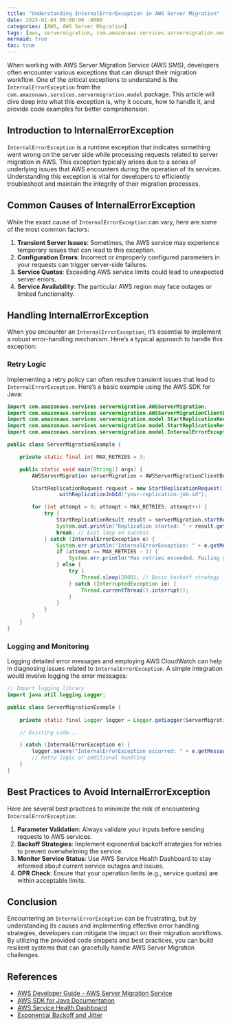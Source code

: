 ```yaml
---
title: "Understanding InternalErrorException in AWS Server Migration"
date: 2025-01-04 09:00:00 -0000
categories: [AWS, AWS Server Migration]
tags: [aws, servermigration, com.amazonaws.services.servermigration.model]
mermaid: true
toc: true
---
```



When working with AWS Server Migration Service (AWS SMS), developers often encounter various exceptions that can disrupt their migration workflow. One of the critical exceptions to understand is the `InternalErrorException` from the `com.amazonaws.services.servermigration.model` package. This article will dive deep into what this exception is, why it occurs, how to handle it, and provide code examples for better comprehension.

## Introduction to InternalErrorException

`InternalErrorException` is a runtime exception that indicates something went wrong on the server side while processing requests related to server migration in AWS. This exception typically arises due to a series of underlying issues that AWS encounters during the operation of its services. Understanding this exception is vital for developers to efficiently troubleshoot and maintain the integrity of their migration processes.

## Common Causes of InternalErrorException

While the exact cause of `InternalErrorException` can vary, here are some of the most common factors:

1. **Transient Server Issues**: Sometimes, the AWS service may experience temporary issues that can lead to this exception.
2. **Configuration Errors**: Incorrect or improperly configured parameters in your requests can trigger server-side failures.
3. **Service Quotas**: Exceeding AWS service limits could lead to unexpected server errors.
4. **Service Availability**: The particular AWS region may face outages or limited functionality.

## Handling InternalErrorException

When you encounter an `InternalErrorException`, it’s essential to implement a robust error-handling mechanism. Here’s a typical approach to handle this exception:

### Retry Logic

Implementing a retry policy can often resolve transient issues that lead to `InternalErrorException`. Here’s a basic example using the AWS SDK for Java:

```java
import com.amazonaws.services.servermigration.AWSServerMigration;
import com.amazonaws.services.servermigration.AWSServerMigrationClientBuilder;
import com.amazonaws.services.servermigration.model.StartReplicationRequest;
import com.amazonaws.services.servermigration.model.StartReplicationResult;
import com.amazonaws.services.servermigration.model.InternalErrorException;

public class ServerMigrationExample {

    private static final int MAX_RETRIES = 3;

    public static void main(String[] args) {
        AWSServerMigration serverMigration = AWSServerMigrationClientBuilder.defaultClient();

        StartReplicationRequest request = new StartReplicationRequest()
                .withReplicationJobId("your-replication-job-id");

        for (int attempt = 0; attempt < MAX_RETRIES; attempt++) {
            try {
                StartReplicationResult result = serverMigration.startReplication(request);
                System.out.println("Replication started: " + result.getReplicationJobId());
                break; // Exit loop on success
            } catch (InternalErrorException e) {
                System.err.println("InternalErrorException: " + e.getMessage());
                if (attempt == MAX_RETRIES - 1) {
                    System.err.println("Max retries exceeded. Failing gracefully.");
                } else {
                    try {
                        Thread.sleep(2000); // Basic backoff strategy
                    } catch (InterruptedException ie) {
                        Thread.currentThread().interrupt();
                    }
                }
            }
        }
    }
}
```

### Logging and Monitoring

Logging detailed error messages and employing AWS CloudWatch can help in diagnosing issues related to `InternalErrorException`. A simple integration would involve logging the error messages:

```java
// Import logging library
import java.util.logging.Logger;

public class ServerMigrationExample {
    
    private static final Logger logger = Logger.getLogger(ServerMigrationExample.class.getName());

    // Existing code...

    } catch (InternalErrorException e) {
        logger.severe("InternalErrorException occurred: " + e.getMessage());
        // Retry logic or additional handling
    }
}
```

## Best Practices to Avoid InternalErrorException

Here are several best practices to minimize the risk of encountering `InternalErrorException`:

1. **Parameter Validation**: Always validate your inputs before sending requests to AWS services.
2. **Backoff Strategies**: Implement exponential backoff strategies for retries to prevent overwhelming the service.
3. **Monitor Service Status**: Use AWS Service Health Dashboard to stay informed about current service outages and issues.
4. **OPR Check**: Ensure that your operation limits (e.g., service quotas) are within acceptable limits.

## Conclusion

Encountering an `InternalErrorException` can be frustrating, but by understanding its causes and implementing effective error handling strategies, developers can mitigate the impact on their migration workflows. By utilizing the provided code snippets and best practices, you can build resilient systems that can gracefully handle AWS Server Migration challenges.

## References

- [AWS Developer Guide - AWS Server Migration Service](https://docs.aws.amazon.com/server-migration-service/latest/userguide/what-is-sms.html)
- [AWS SDK for Java Documentation](https://docs.aws.amazon.com/sdk-for-java/latest/developer-guide/home.html)
- [AWS Service Health Dashboard](https://status.aws.amazon.com/)
- [Exponential Backoff and Jitter](https://aws.amazon.com/blogs/aws/handling-errors-in-amazon-s3/)